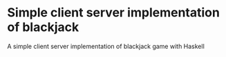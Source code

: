 # Simple client server implementation of blackjack

A simple client server implementation of blackjack game with Haskell